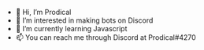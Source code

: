 - 👋 Hi, I’m Prodical
- 👀 I’m interested in making bots on Discord
- 🌱 I’m currently learning Javascript
- 📫 You can reach me through Discord at Prodical#4270

<!---
NotOfficial223/NotOfficial223 is a ✨ special ✨ repository because its `README.md` (this file) appears on your GitHub profile.
You can click the Preview link to take a look at your changes.
--->
